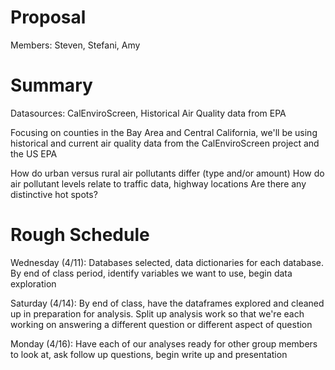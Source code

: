 
# Proposal

Members: Steven, Stefani, Amy

# Summary

Datasources: CalEnviroScreen, Historical Air Quality data from EPA

Focusing on counties in the Bay Area and Central California, we'll be using historical and current air quality data from the CalEnviroScreen project and the US EPA

How do urban versus rural air pollutants differ (type and/or amount)
How do air pollutant levels relate to traffic data, highway locations
Are there any distinctive hot spots?

# Rough Schedule

Wednesday (4/11): Databases selected, data dictionaries for each database. By end of class period, identify variables we want to use, begin data exploration

Saturday (4/14): By end of class, have the dataframes explored and cleaned up in preparation for analysis. Split up analysis work so that we're each working on answering a different question or different aspect of question

Monday (4/16): Have each of our analyses ready for other group members to look at, ask follow up questions, begin write up and presentation
